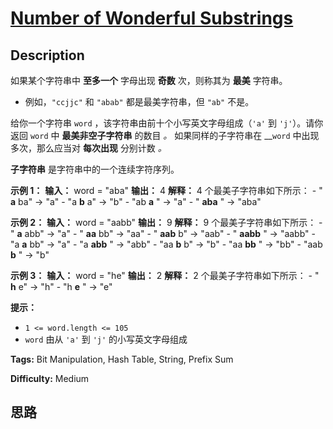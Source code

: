 # [Number of Wonderful Substrings][title]

## Description

如果某个字符串中 **至多一个** 字母出现 **奇数** 次，则称其为 **最美** 字符串。

  * 例如，`"ccjjc"` 和 `"abab"` 都是最美字符串，但 `"ab"` 不是。

给你一个字符串 `word` ，该字符串由前十个小写英文字母组成（`'a'` 到 `'j'`）。请你返回 `word` 中 **最美非空子字符串** 的数目
_。_ 如果同样的子字符串在 __`word` 中出现多次，那么应当对 **每次出现** 分别计数 _。_

**子字符串** 是字符串中的一个连续字符序列。

**示例 1：**
            **输入：** word = "aba"    **输出：** 4    **解释：** 4 个最美子字符串如下所示：    - " **a** ba" -> "a"    - "a **b** a" -> "b"    - "ab **a** " -> "a"    - " **aba** " -> "aba"    

**示例 2：**
            **输入：** word = "aabb"    **输出：** 9    **解释：** 9 个最美子字符串如下所示：    - " **a** abb" -> "a"    - " **aa** bb" -> "aa"    - " **aab** b" -> "aab"    - " **aabb** " -> "aabb"    - "a **a** bb" -> "a"    - "a **abb** " -> "abb"    - "aa **b** b" -> "b"    - "aa **bb** " -> "bb"    - "aab **b** " -> "b"    

**示例 3：**
            **输入：** word = "he"    **输出：** 2    **解释：** 2 个最美子字符串如下所示：    - " **h** e" -> "h"    - "h **e** " -> "e"    

**提示：**

  * `1 <= word.length <= 105`
  * `word` 由从 `'a'` 到 `'j'` 的小写英文字母组成


**Tags:** Bit Manipulation, Hash Table, String, Prefix Sum

**Difficulty:** Medium

## 思路

[title]: https://leetcode-cn.com/problems/number-of-wonderful-substrings
